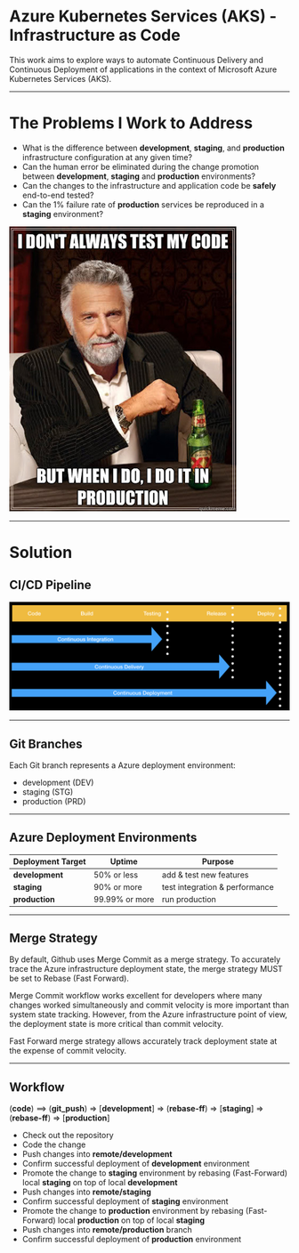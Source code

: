 # Azure Kubernetes Services (AKS) - Infrastructure as Code

This work aims to explore ways to automate Continuous Delivery and Continuous Deployment of applications in the context of Microsoft Azure Kubernetes Services (AKS).

---

# The Problems I Work to Address

- What is the difference between **development**, **staging**, and **production** infrastructure configuration at any given time?
- Can the human error be eliminated during the change promotion between **development**, **staging** and **production** environments?
- Can the changes to the infrastructure and application code be **safely** end-to-end tested?
- Can the 1% failure rate of **production** services be reproduced in a **staging** environment?

![Code Testing](code-test.jpeg)

---

# Solution

## CI/CD Pipeline

![CI/CD Pipeline](cicd.png)

---

## Git Branches

Each Git branch represents a Azure deployment environment:
- development (DEV)
- staging (STG)
- production (PRD)

---

## Azure Deployment Environments

| Deployment Target | Uptime         | Purpose                        |
| ----------------- | -------------- | ------------------------------ |
| **development**   | 50% or less    | add & test new features        |
| **staging**       | 90% or more    | test integration & performance |
| **production**    | 99.99% or more | run production                 |

---

## Merge Strategy

By default, Github uses Merge Commit as a merge strategy. To accurately trace the Azure infrastructure deployment state, the merge strategy MUST be set to Rebase (Fast Forward).

Merge Commit workflow works excellent for developers where many changes worked simultaneously and commit velocity is more important than system state tracking. However, from the Azure infrastructure point of view, the deployment state is more critical than commit velocity.

Fast Forward merge strategy allows accurately track deployment state at the expense of commit velocity.

---

## Workflow

(**code**) ==> (**git_push**) => [**development**] => (**rebase-ff**) => [**staging**] => (**rebase-ff**) => [**production**]

- Check out the repository
- Code the change
- Push changes into **remote/development**
- Confirm successful deployment of **development** environment
- Promote the change to **staging** environment by rebasing (Fast-Forward) local **staging** on top of local **development**
- Push changes into **remote/staging**
- Confirm successful deployment of **staging** environment
- Promote the change to **production** environment by rebasing (Fast-Forward) local **production** on top of local **staging**
- Push changes into **remote/production** branch
- Confirm successful deployment of **production** environment
